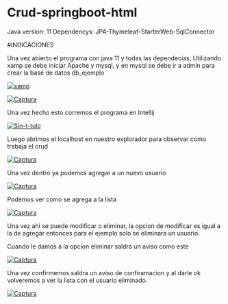 # Crud-springboot-html

Java version: 11
Dependencys: JPA-Thymeleaf-StarterWeb-SqlConnector

#INDICACIONES

Una vez abierto el programa con java 11 y todas las dependecias, Utilizando xamp se debe iniciar Apache y mysql, y en mysql se debe ir a admin para crear
la base de datos db_ejemplo 

<a href="https://ibb.co/RHGJYFM"><img src="https://i.ibb.co/0Jpzm7W/xamp.jpg" alt="xamp" border="0"></a>

<a href="https://imgbb.com/"><img src="https://i.ibb.co/7GkHBrG/Captura.jpg" alt="Captura" border="0"></a>

Una vez hecho esto corremos el programa en Intellij

<a href="https://imgbb.com/"><img src="https://i.ibb.co/LpkhR0g/Sin-t-tulo.png" alt="Sin-t-tulo" border="0"></a>

Luego abrimos el localhost en nuestro explorador para observar como trabaja el crud

<a href="https://ibb.co/QcVwHpP"><img src="https://i.ibb.co/7zDmpjn/Captura.jpg" alt="Captura" border="0"></a>

Una vez dentro ya podemos agregar a un nuevo usuario

<a href="https://ibb.co/j3m5H4d"><img src="https://i.ibb.co/HG62Xg0/Captura.jpg" alt="Captura" border="0"></a>

Podemos ver como se agrega a la lista

<a href="https://ibb.co/RbTCjVj"><img src="https://i.ibb.co/2h3jZfZ/Captura.jpg" alt="Captura" border="0"></a>

Una vez ahi se puede modificar o eliminar, la opcion de modificar es igual a la de agregar entonces para el ejemplo solo se eliminara un usuario.

Cuando le damos a la opcion eliminar saldra un aviso como este

<a href="https://imgbb.com/"><img src="https://i.ibb.co/DVZh0P8/Captura.jpg" alt="Captura" border="0"></a>

Una vez confirmemos saldra un aviso de confiramacion y al darle ok volveremos a ver la lista con el usuario eliminado.

<a href="https://ibb.co/k952TZy"><img src="https://i.ibb.co/5nGh3Z9/Captura.jpg" alt="Captura" border="0"></a>


